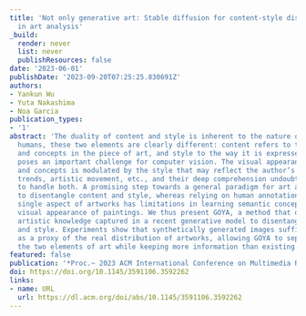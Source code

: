 ```yaml
---
title: 'Not only generative art: Stable diffusion for content-style disentanglement
  in art analysis'
_build:
  render: never
  list: never
  publishResources: false
date: '2023-06-01'
publishDate: '2023-09-20T07:25:25.830691Z'
authors:
- Yankun Wu
- Yuta Nakashima
- Noa Garcia
publication_types:
- '1'
abstract: 'The duality of content and style is inherent to the nature of art. For
  humans, these two elements are clearly different: content refers to the objects
  and concepts in the piece of art, and style to the way it is expressed. This duality
  poses an important challenge for computer vision. The visual appearance of objects
  and concepts is modulated by the style that may reflect the author’s emotions, social
  trends, artistic movement, etc., and their deep comprehension undoubtfully requires
  to handle both. A promising step towards a general paradigm for art analysis is
  to disentangle content and style, whereas relying on human annotations to cull a
  single aspect of artworks has limitations in learning semantic concepts and the
  visual appearance of paintings. We thus present GOYA, a method that distills the
  artistic knowledge captured in a recent generative model to disentangle content
  and style. Experiments show that synthetically generated images sufficiently serve
  as a proxy of the real distribution of artworks, allowing GOYA to separately represent
  the two elements of art while keeping more information than existing methods.'
featured: false
publication: '*Proc.~ 2023 ACM International Conference on Multimedia Retrieval (ICMR)*'
doi: https://doi.org/10.1145/3591106.3592262
links:
- name: URL
  url: https://dl.acm.org/doi/abs/10.1145/3591106.3592262
---
```



